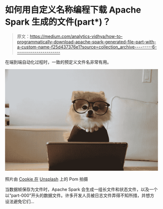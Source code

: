 # 如何用自定义名称编程下载 Apache Spark 生成的文件(part*)？

> 原文：<https://medium.com/analytics-vidhya/how-to-programmatically-download-apache-spark-generated-file-part-with-a-custom-name-f25d437376e1?source=collection_archive---------6----------------------->

在端到端自动化过程时，一致的预定义文件名非常有用。

![](img/776cb59e5b27cbdac0199bfcb97af607.png)

照片由 [Cookie 在](https://unsplash.com/@cookiethepom?utm_source=unsplash&utm_medium=referral&utm_content=creditCopyText) [Unsplash](https://unsplash.com/s/photos/pc?utm_source=unsplash&utm_medium=referral&utm_content=creditCopyText) 上的 Pom 拍摄

当数据帧保存为文件时，Apache Spark 会生成一组长文件和状态文件，以及一个以“part-000”开头的数据文件。许多开发人员被日志文件弄得不知所措，并想方设法避免它们…